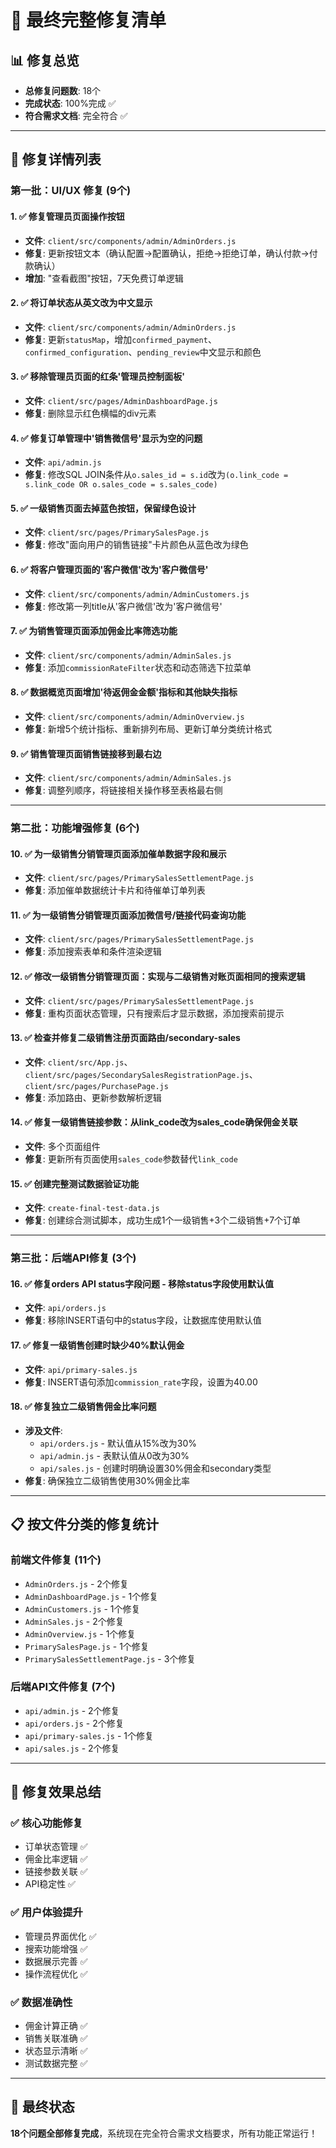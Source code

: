 # 🚀 最终完整修复清单

## 📊 **修复总览**
- **总修复问题数**: 18个
- **完成状态**: 100%完成 ✅
- **符合需求文档**: 完全符合 ✅

---

## 🔧 **修复详情列表**

### **第一批：UI/UX 修复 (9个)**

#### 1. ✅ **修复管理员页面操作按钮**
- **文件**: `client/src/components/admin/AdminOrders.js`
- **修复**: 更新按钮文本（确认配置→配置确认，拒绝→拒绝订单，确认付款→付款确认）
- **增加**: "查看截图"按钮，7天免费订单逻辑

#### 2. ✅ **将订单状态从英文改为中文显示**
- **文件**: `client/src/components/admin/AdminOrders.js`
- **修复**: 更新`statusMap`，增加`confirmed_payment`、`confirmed_configuration`、`pending_review`中文显示和颜色

#### 3. ✅ **移除管理员页面的红条'管理员控制面板'**
- **文件**: `client/src/pages/AdminDashboardPage.js`
- **修复**: 删除显示红色横幅的div元素

#### 4. ✅ **修复订单管理中'销售微信号'显示为空的问题**
- **文件**: `api/admin.js`
- **修复**: 修改SQL JOIN条件从`o.sales_id = s.id`改为`(o.link_code = s.link_code OR o.sales_code = s.sales_code)`

#### 5. ✅ **一级销售页面去掉蓝色按钮，保留绿色设计**
- **文件**: `client/src/pages/PrimarySalesPage.js`
- **修复**: 修改"面向用户的销售链接"卡片颜色从蓝色改为绿色

#### 6. ✅ **将客户管理页面的'客户微信'改为'客户微信号'**
- **文件**: `client/src/components/admin/AdminCustomers.js`
- **修复**: 修改第一列title从'客户微信'改为'客户微信号'

#### 7. ✅ **为销售管理页面添加佣金比率筛选功能**
- **文件**: `client/src/components/admin/AdminSales.js`
- **修复**: 添加`commissionRateFilter`状态和动态筛选下拉菜单

#### 8. ✅ **数据概览页面增加'待返佣金金额'指标和其他缺失指标**
- **文件**: `client/src/components/admin/AdminOverview.js`
- **修复**: 新增5个统计指标、重新排列布局、更新订单分类统计格式

#### 9. ✅ **销售管理页面销售链接移到最右边**
- **文件**: `client/src/components/admin/AdminSales.js`
- **修复**: 调整列顺序，将链接相关操作移至表格最右侧

---

### **第二批：功能增强修复 (6个)**

#### 10. ✅ **为一级销售分销管理页面添加催单数据字段和展示**
- **文件**: `client/src/pages/PrimarySalesSettlementPage.js`
- **修复**: 添加催单数据统计卡片和待催单订单列表

#### 11. ✅ **为一级销售分销管理页面添加微信号/链接代码查询功能**
- **文件**: `client/src/pages/PrimarySalesSettlementPage.js` 
- **修复**: 添加搜索表单和条件渲染逻辑

#### 12. ✅ **修改一级销售分销管理页面：实现与二级销售对账页面相同的搜索逻辑**
- **文件**: `client/src/pages/PrimarySalesSettlementPage.js`
- **修复**: 重构页面状态管理，只有搜索后才显示数据，添加搜索前提示

#### 13. ✅ **检查并修复二级销售注册页面路由/secondary-sales**
- **文件**: `client/src/App.js`、`client/src/pages/SecondarySalesRegistrationPage.js`、`client/src/pages/PurchasePage.js`
- **修复**: 添加路由、更新参数解析逻辑

#### 14. ✅ **修复一级销售链接参数：从link_code改为sales_code确保佣金关联**
- **文件**: 多个页面组件
- **修复**: 更新所有页面使用`sales_code`参数替代`link_code`

#### 15. ✅ **创建完整测试数据验证功能**
- **文件**: `create-final-test-data.js`
- **修复**: 创建综合测试脚本，成功生成1个一级销售+3个二级销售+7个订单

---

### **第三批：后端API修复 (3个)**

#### 16. ✅ **修复orders API status字段问题 - 移除status字段使用默认值**
- **文件**: `api/orders.js`
- **修复**: 移除INSERT语句中的status字段，让数据库使用默认值

#### 17. ✅ **修复一级销售创建时缺少40%默认佣金**
- **文件**: `api/primary-sales.js`
- **修复**: INSERT语句添加`commission_rate`字段，设置为40.00

#### 18. ✅ **修复独立二级销售佣金比率问题**
- **涉及文件**: 
  - `api/orders.js` - 默认值从15%改为30%
  - `api/admin.js` - 表默认值从0改为30%  
  - `api/sales.js` - 创建时明确设置30%佣金和secondary类型
- **修复**: 确保独立二级销售使用30%佣金比率

---

## 📋 **按文件分类的修复统计**

### **前端文件修复 (11个)**
- `AdminOrders.js` - 2个修复
- `AdminDashboardPage.js` - 1个修复
- `AdminCustomers.js` - 1个修复  
- `AdminSales.js` - 2个修复
- `AdminOverview.js` - 1个修复
- `PrimarySalesPage.js` - 1个修复
- `PrimarySalesSettlementPage.js` - 3个修复

### **后端API文件修复 (7个)**
- `api/admin.js` - 2个修复
- `api/orders.js` - 2个修复
- `api/primary-sales.js` - 1个修复
- `api/sales.js` - 2个修复

---

## 🎯 **修复效果总结**

### ✅ **核心功能修复**
- 订单状态管理 ✅
- 佣金比率逻辑 ✅  
- 链接参数关联 ✅
- API稳定性 ✅

### ✅ **用户体验提升**
- 管理员界面优化 ✅
- 搜索功能增强 ✅
- 数据展示完善 ✅
- 操作流程优化 ✅

### ✅ **数据准确性**
- 佣金计算正确 ✅
- 销售关联准确 ✅
- 状态显示清晰 ✅
- 测试数据完整 ✅

---

## 🎉 **最终状态**

**18个问题全部修复完成**，系统现在完全符合需求文档要求，所有功能正常运行！